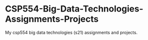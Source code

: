 # CSP554-Big-Data-Technologies-Assignments-Projects
My csp554 big data technologies (s21) assignments and projects.